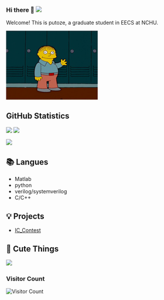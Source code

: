 <!-- GitHub introduction -->

### Hi there 👋  ![](https://komarev.com/ghpvc/?username=putoze)

Welcome! This is putoze, a graduate student in EECS at NCHU.
<p align="left">
  <img src="img/ralph-wave.gif" width="250" heigh ="250"/>
</p>


<!-- GitHub Statistics -->

## GitHub Statistics

<div >
<img height="180px" src="https://github-readme-stats.vercel.app/api?username=putoze&show_icons=true&theme=dracula" />

<img height="180px" src="https://github-readme-stats.vercel.app/api/top-langs/?username=putoze&hide_border=true&show_icons=true&layout=compact&langs_count=6&theme=dracula"/> 

<p align="left"> <img src="https://github-profile-trophy.vercel.app/?username=putoze&margin-w=2&margin-h=50&row=1&column=7&no-bg=true" /> </p>
<div >
  
## 📚 Langues

- Matlab
- python
- verilog/systemverilog
- C/C++

## 💡 Projects
- [IC_Contest](https://github.com/stars/putoze/lists/ic-contest)

## 🔗 Cute Things

<a href=#><img src="https://github.com/sicajc/Interesting-readme-template/blob/main/contributions.svg"></a>

### Visitor Count
![Visitor Count](https://profile-counter.glitch.me/unknown/count.svg)
